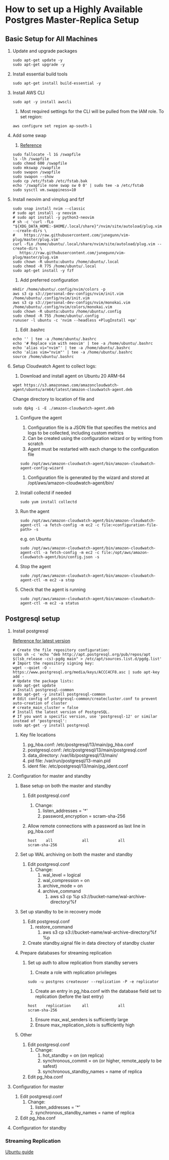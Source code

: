 # How to set up a Highly Available Postgres Master-Replica Setup

## Basic Setup for All Machines

1. Update and upgrade packages

   ```shell
   sudo apt-get update -y
   sudo apt-get upgrade -y
   ```

1. Install essential build tools

   ```shell
   sudo apt-get install build-essential -y
   ```

1. Install AWS CLI

   ```shell
   sudo apt -y install awscli
   ```

   1. Most required settings for the CLI will be pulled from the IAM role. To set region:

   ```shell
   aws configure set region ap-south-1
   ```

1. Add some swap

   1. [Reference](https://www.digitalocean.com/community/tutorials/how-to-add-swap-space-on-ubuntu-20-04)

   ```shell
   sudo fallocate -l 1G /swapfile
   ls -lh /swapfile
   sudo chmod 600 /swapfile
   sudo mkswap /swapfile
   sudo swapon /swapfile
   sudo swapon --show
   sudo cp /etc/fstab /etc/fstab.bak
   echo '/swapfile none swap sw 0 0' | sudo tee -a /etc/fstab
   sudo sysctl vm.swappiness=10
   ```

1. Install neovim and vimplug and fzf

   ```shell
   sudo snap install nvim --classic
   # sudo apt install -y neovim
   # sudo apt install -y python3-neovim
   # sh -c 'curl -fLo "${XDG_DATA_HOME:-$HOME/.local/share}"/nvim/site/autoload/plug.vim --create-dirs \
   #    https://raw.githubusercontent.com/junegunn/vim-plug/master/plug.vim'
   curl -fLo /home/ubuntu/.local/share/nvim/site/autoload/plug.vim --create-dirs \
      https://raw.githubusercontent.com/junegunn/vim-plug/master/plug.vim
   sudo chown -R ubuntu:ubuntu /home/ubuntu/.local
   sudo chmod -R 775 /home/ubuntu/.local
   sudo apt-get install -y fzf
   ```

   1. Add preferred configuration

   ```shell
   mkdir /home/ubuntu/.config/nvim/colors -p
   aws s3 cp s3://personal-dev-configs/nvim/init.vim /home/ubuntu/.config/nvim/init.vim
   aws s3 cp s3://personal-dev-configs/nvim/monokai.vim /home/ubuntu/.config/nvim/colors/monokai.vim
   sudo chown -R ubuntu:ubuntu /home/ubuntu/.config
   sudo chmod -R 755 /home/ubuntu/.config
   runuser -l ubuntu -c 'nvim --headless +PlugInstall +qa'
   ```

   1. Edit .bashrc

   ```shell
   echo '' | tee -a /home/ubuntu/.bashrc
   echo '# Replace vim with neovim' | tee -a /home/ubuntu/.bashrc
   echo 'alias vi="nvim"' | tee -a /home/ubuntu/.bashrc
   echo 'alias vim="nvim"' | tee -a /home/ubuntu/.bashrc
   source /home/ubuntu/.bashrc
   ```

1. Setup Cloudwatch Agent to collect logs:

   1. Download and install agent on Ubuntu 20 ARM-64

   ```shell
   wget https://s3.amazonaws.com/amazoncloudwatch-agent/ubuntu/arm64/latest/amazon-cloudwatch-agent.deb
   ```

   Change directory to location of file and

   ```shell
   sudo dpkg -i -E ./amazon-cloudwatch-agent.deb
   ```

   1. Configure the agent

      1. Configuration file is a JSON file that specifies the metrics and logs to be collected, including custom metrics
      1. Can be created using the configuration wizard or by writing from scratch
      1. Agent must be restarted with each change to the configuration file

      ```shell
      sudo /opt/aws/amazon-cloudwatch-agent/bin/amazon-cloudwatch-agent-config-wizard
      ```

      1. Configuration file is generated by the wizard and stored at /opt/aws/amazon-cloudwatch-agent/bin/

   1. Install collectd if needed

      ```shell
      sudo yum install collectd
      ```

   1. Run the agent

      ```shell
      sudo /opt/aws/amazon-cloudwatch-agent/bin/amazon-cloudwatch-agent-ctl -a fetch-config -m ec2 -c file:<configuration-file-path> -s
      ```

      e.g. on Ubuntu

      ```shell
      sudo /opt/aws/amazon-cloudwatch-agent/bin/amazon-cloudwatch-agent-ctl -a fetch-config -m ec2 -c file:/opt/aws/amazon-cloudwatch-agent/bin/config.json -s
      ```

   1. Stop the agent

      ```shell
      sudo /opt/aws/amazon-cloudwatch-agent/bin/amazon-cloudwatch-agent-ctl -m ec2 -a stop
      ```

   1. Check that the agent is running

      ```shell
      sudo /opt/aws/amazon-cloudwatch-agent/bin/amazon-cloudwatch-agent-ctl -m ec2 -a status
      ```

## Postgresql setup

1. Install postgresql

   [Reference for latest version](https://www.postgresql.org/download/linux/ubuntu/)

   ```shell
   # Create the file repository configuration:
   sudo sh -c 'echo "deb http://apt.postgresql.org/pub/repos/apt $(lsb_release -cs)-pgdg main" > /etc/apt/sources.list.d/pgdg.list'
   # Import the repository signing key:
   wget --quiet -O - https://www.postgresql.org/media/keys/ACCC4CF8.asc | sudo apt-key add -
   # Update the package lists:
   sudo apt-get update
   # Install postgresql-common
   sudo apt-get -y install postgresql-common
   # Edit config of postgresql-common/createcluster.conf to prevent auto-creation of cluster
   # create_main_cluster = false
   # Install the latest version of PostgreSQL.
   # If you want a specific version, use 'postgresql-12' or similar instead of 'postgresql':
   sudo apt-get -y install postgresql
   ```

   1. Key file locations

      1. pg_hba.conf: /etc/postgresql/13/main/pg_hba.conf
      1. postgresql.conf: /etc/postgresql/13/main/postgresql.conf
      1. data_directory: /var/lib/postgresql/13/main/
      1. pid file: /var/run/postgresql/13-main.pid
      1. ident file: /etc/postgresql/13/main/pg_ident.conf

1. Configuration for master and standby

   1. Base setup on both the master and standby

      1. Edit postgresql.conf

         1. Change:
            1. listen_addresses = '\*'
            1. password_encryption = scram-sha-256

      1. Allow remote connections with a password as last line in pg_hba.conf

         ```shell
         host    all             all             all                     scram-sha-256
         ```

   1. Set up WAL archiving on both the master and standby

      1. Edit postgresql.conf
         1. Change:
            1. wal_level = logical
            1. wal_compression = on
            1. archive_mode = on
            1. archive_command
               1. aws s3 cp %p s3://bucket-name/wal-archive-directory/%f

   1. Set up standby to be in recovery mode

      1. Edit postgresql.conf
         1. restore_command
            1. aws s3 cp s3://bucket-name/wal-archive-directory/%f %p
      1. Create standby.signal file in data directory of standby cluster

   1. Prepare databases for streaming replication

      1. Set up auth to allow replication from standby servers

         1. Create a role with replication privileges

         ```shell
         sudo -u postgres createuser --replication -P -e replicator
         ```

         1. Create an entry in pg_hba.conf with the database field set to replication (before the last entry)

         ```shell
         host    replication     all             all                     scram-sha-256
         ```

         1. Ensure max_wal_senders is sufficiently large
         1. Ensure max_replication_slots is sufficiently high

   1. Other
      1. Edit postgresql.conf
         1. Change:
            1. hot_standby = on (on replica)
            1. synchronous_commit = on (or higher, remote_apply to be safest)
            1. synchronous_standby_names = name of replica
      1. Edit pg_hba.conf

1. Configuration for master

   1. Edit postgresql.conf
      1. Change:
         1. listen_addresses = '\*'
         1. synchronous_standby_names = name of replica
   1. Edit pg_hba.conf

1. Configuration for standby

### Streaming Replication

[Ubuntu guide](https://ubuntu.com/server/docs/databases-postgresql)
